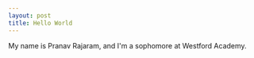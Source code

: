 ```yaml
---
layout: post
title: Hello World
---
```


My name is Pranav Rajaram, and I'm a sophomore at Westford Academy.
